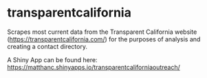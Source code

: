 # transparentcalifornia
Scrapes most current data from the Transparent California website (https://transparentcalifornia.com/) for the purposes of analysis and creating a contact directory.

A Shiny App can be found here: https://matthanc.shinyapps.io/transparentcaliforniaoutreach/
